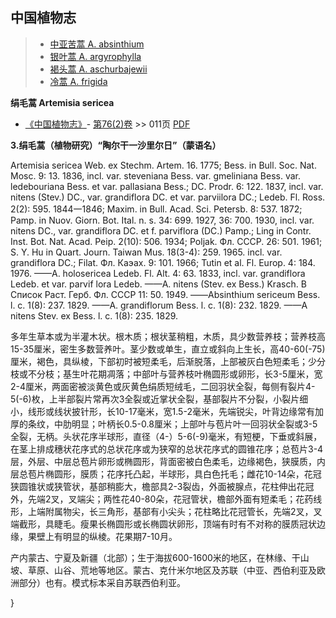 

## 中国植物志

> * [中亚苦蒿  A.  absinthium](Artemisia-absinthium-中亚苦蒿.md)
> * [银叶蒿  A.  argyrophylla](Artemisia-argyrophylla-银叶蒿.md)
> * [褐头蒿  A.  aschurbajewii](Artemisia-aschurbajewii-褐头蒿.md)
> * [冷蒿  A.  frigida](Artemisia-frigida-冷蒿.md)

**绢毛蒿 Artemisia sericea**

* [《中国植物志》](http://www.iplant.cn/frps)- [第76(2)卷](http://www.iplant.cn/frps/vol/76(2)) >> 011页 [PDF](http://www.iplant.cn/frps/pdf/76(2)/011.PDF)

**3.绢毛蒿（植物研究）“陶尔干一沙里尔日”（蒙语名）**

Artemisia sericea Web. ex Stechm. Artem. 16. 1775; Bess. in Bull. Soc. Nat. Mosc. 9: 13. 1836, incl. var. steveniana Bess. var. gmeliniana Bess. var. ledebouriana Bess. et var. pallasiana Bess.; DC. Prodr. 6: 122. 1837, incl. var. nitens (Stev.) DC., var. grandiflora DC. et var. parviilora DC.; Ledeb. Fl. Ross. 2(2): 595. 1844一1846; Maxim. in Bull. Acad. Sci. Petersb. 8: 537. 1872; Pamp. in Nuov. Giorn. Bot. Ital. n. s. 34: 699. 1927, 36: 700. 1930, incl. var. nitens DC., var. grandiflora DC. et f. parviflora (DC.) Pamp.; Ling in Contr. Inst. Bot. Nat. Acad. Peip. 2(10): 506. 1934; Poljak. Фл. СССР. 26: 501. 1961; S. Y. Hu in Quart. Journ. Taiwan Mus. 18(3-4): 259. 1965. incl. var. grandiflora DC.; Filat. Фл. Каэах. 9: 101. 1966; Tutin et al. Fl. Europ. 4: 184. 1976. ——A. holosericea Ledeb. Fl. Alt. 4: 63. 1833, incl. var. grandiflora Ledeb. et var. parvif lora Ledeb. ——A. nitens (Stev. ex Bess.) Krasch. B Список Раст. Герб. Фл. СССР 11: 50. 1949. ——Absinthium sericeum Bess. l. c. 1(8): 237. 1829. ——A. grandiflorum Bess. l. c. 1(8): 232. 1829. ——A nitens Stev. ex Bess. l. c. 1(8): 235. 1829.

多年生草本或为半灌木状。根木质；根状茎稍粗，木质，具少数营养枝；营养枝高15-35厘米，密生多数营养叶。茎少数或单生，直立或斜向上生长，高40-60(-75)厘米，褐色，具纵棱，下部初时被短柔毛，后渐脱落，上部被灰白色短柔毛；少分枝或不分枝；基生叶花期凋落；中部叶与营养枝叶椭圆形或卵形，长3-5厘米，宽2-4厘米，两面密被淡黄色或灰黄色绢质短绒毛，二回羽状全裂，每侧有裂片4-5(-6)枚，上半部裂片常再次3全裂或近掌状全裂，基部裂片不分裂，小裂片细小，线形或线状披针形，长10-17毫米，宽1.5-2毫米，先端锐尖，叶背边缘常有加厚的条纹，中肋明显；叶柄长0.5-0.8厘米；上部叶与苞片叶一回羽状全裂或3-5全裂，无柄。头状花序半球形，直径（4-）5-6(-9)毫米，有短梗，下垂或斜展，在茎上排成穗状花序式的总状花序或为狭窄的总状花序式的圆锥花序；总苞片3-4层，外层、中层总苞片卵形或椭圆形，背面密被白色柔毛，边缘褐色，狭膜质，内层总苞片椭圆形，膜质；花序托凸起，半球形，具白色托毛；雌花10-14朵，花冠狭圆锥状或狭管状，基部稍膨大，檐部具2-3裂齿，外面被腺点，花柱伸出花冠外，先端2叉，叉端尖；两性花40-80朵，花冠管状，檐部外面有短柔毛；花药线形，上端附属物尖，长三角形，基部有小尖头；花柱略比花冠管长，先端2叉，叉端截形，具睫毛。瘦果长椭圆形或长椭圆状卵形，顶端有时有不对称的膜质冠状边缘，果壁上有明显的纵棱。花果期7-10月。

产内蒙古、宁夏及新疆（北部）；生于海拔600-1600米的地区，在林缘、干山坡、草原、山谷、荒地等地区。蒙古、克什米尔地区及苏联（中亚、西伯利亚及欧洲部分）也有。模式标本采自苏联西伯利亚。

}